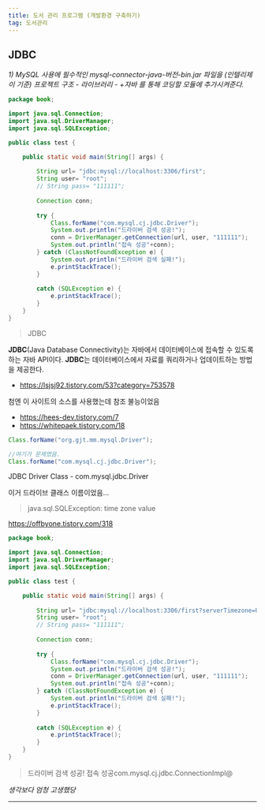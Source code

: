 ```yaml
---
title: 도서 관리 프로그램 (개발환경 구축하기)
tag: 도서관리
---
```




## JDBC

_1) MySQL 사용에 필수적인 mysql-connector-java-버전-bin.jar 파일을 (인텔리제이 기준) 프로젝트 구조 - 라이브러리 - +자바 를 통해 코딩할 모듈에 추가시켜준다._ 

```java
package book;

import java.sql.Connection;
import java.sql.DriverManager;
import java.sql.SQLException;

public class test {

	public static void main(String[] args) {
		
		String url= "jdbc:mysql://localhost:3306/first";
		String user= "root";
		// String pass= "111111";
		
		Connection conn;
		
		try {
			Class.forName("com.mysql.cj.jdbc.Driver");
			System.out.println("드라이버 검색 성공!");
			conn = DriverManager.getConnection(url, user, "111111");
			System.out.println("접속 성공"+conn);
		} catch (ClassNotFoundException e) {
			System.out.println("드라이버 검색 실패!");
			e.printStackTrace();
		}
		
		catch (SQLException e) {
			e.printStackTrace();
		}
	}
}
```

> JDBC

**JDBC**(Java Database Connectivity)는 자바에서 데이터베이스에 접속할 수 있도록 하는 자바 API이다. **JDBC**는 데이터베이스에서 자료를 쿼리하거나 업데이트하는 방법을 제공한다.

+ https://lsjsj92.tistory.com/53?category=753578

첨엔 이 사이트의 소스를 사용했는데 참조 불능이었음

+ https://hees-dev.tistory.com/7
+ https://whitepaek.tistory.com/18

```java
Class.forName("org.gjt.mm.mysql.Driver");

//여기가 문제였음.
Class.forName("com.mysql.cj.jdbc.Driver");
```

JDBC Driver Class - com.mysql.jdbc.Driver

이거 드라이브 클래스 이름이었음...

> java.sql.SQLException: time zone value

https://offbyone.tistory.com/318

```java
package book;

import java.sql.Connection;
import java.sql.DriverManager;
import java.sql.SQLException;

public class test {

	public static void main(String[] args) {
		
		String url= "jdbc:mysql://localhost:3306/first?serverTimezone=UTC";
		String user= "root";
		// String pass= "111111";
		
		Connection conn;
		
		try {
			Class.forName("com.mysql.cj.jdbc.Driver");
			System.out.println("드라이버 검색 성공!");
			conn = DriverManager.getConnection(url, user, "111111");
			System.out.println("접속 성공"+conn);
		} catch (ClassNotFoundException e) {
			System.out.println("드라이버 검색 실패!");
			e.printStackTrace();
		}
		
		catch (SQLException e) {
			e.printStackTrace();
		}
	}
}
```

>드라이버 검색 성공!
>접속 성공com.mysql.cj.jdbc.ConnectionImpl@

_생각보다 엄청 고생했당_

---

